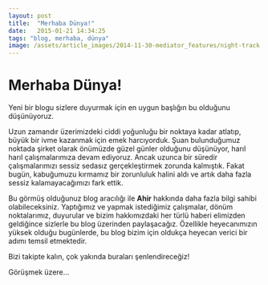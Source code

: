 ```yaml
---
layout: post
title:  "Merhaba Dünya!"
date:   2015-01-21 14:34:25
tags: "blog, merhaba, dünya"
image: /assets/article_images/2014-11-30-mediator_features/night-track.JPG
---
```


# Merhaba Dünya!

Yeni bir blogu sizlere duyurmak için en uygun başlığın bu olduğunu düşünüyoruz. 

Uzun zamandır üzerimizdeki ciddi yoğunluğu bir noktaya kadar atlatıp, büyük bir ivme kazanmak için emek harcıyorduk. Şuan bulunduğumuz noktada şirket olarak önümüzde güzel günler olduğunu düşünüyor, harıl harıl çalışmalarımıza devam ediyoruz. Ancak uzunca bir süredir çalışmalarımızı sessiz sedasız gerçekleştirmek zorunda kalmıştık. Fakat bugün, kabuğumuzu kırmamız bir zorunluluk halini aldı ve artık daha fazla sessiz kalamayacağımızı fark ettik.

Bu görmüş olduğunuz blog aracılığı ile **Ahir** hakkında daha fazla bilgi sahibi olabileceksiniz. Yaptığımız ve yapmak istediğimiz çalışmalar, dönüm noktalarımız, duyurular ve bizim hakkımızdaki her türlü haberi elimizden geldiğince sizlerle bu blog üzerinden paylaşacağız. Özellikle heyecanımızın yüksek olduğu bugünlerde, bu blog bizim için oldukça heyecan verici bir adımı temsil etmektedir.

Bizi takipte kalın, çok yakında buraları şenlendireceğiz!

Görüşmek üzere...


